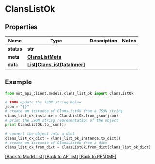 # ClansListOk


## Properties

Name | Type | Description | Notes
------------ | ------------- | ------------- | -------------
**status** | **str** |  | 
**meta** | [**ClansListMeta**](ClansListMeta.md) |  | 
**data** | [**List[ClansListDataInner]**](ClansListDataInner.md) |  | 

## Example

```python
from wot_api_client.models.clans_list_ok import ClansListOk

# TODO update the JSON string below
json = "{}"
# create an instance of ClansListOk from a JSON string
clans_list_ok_instance = ClansListOk.from_json(json)
# print the JSON string representation of the object
print(ClansListOk.to_json())

# convert the object into a dict
clans_list_ok_dict = clans_list_ok_instance.to_dict()
# create an instance of ClansListOk from a dict
clans_list_ok_from_dict = ClansListOk.from_dict(clans_list_ok_dict)
```
[[Back to Model list]](../README.md#documentation-for-models) [[Back to API list]](../README.md#documentation-for-api-endpoints) [[Back to README]](../README.md)


